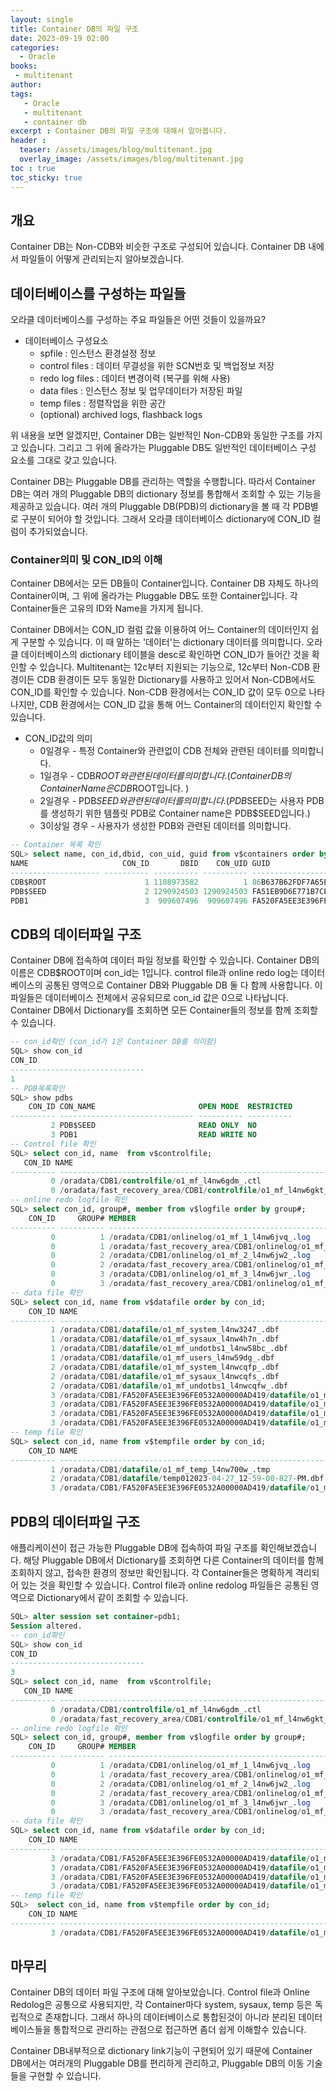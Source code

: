```yaml
---
layout: single
title: Container DB의 파일 구조
date: 2023-09-19 02:00
categories: 
  - Oracle
books:
 - multitenant
author: 
tags: 
   - Oracle
   - multitenant
   - container db
excerpt : Container DB의 파일 구조에 대해서 알아봅니다.
header :
  teaser: /assets/images/blog/multitenant.jpg
  overlay_image: /assets/images/blog/multitenant.jpg
toc : true  
toc_sticky: true
---
```


## 개요

Container DB는 Non-CDB와 비슷한 구조로 구성되어 있습니다.
Container DB 내에서 파일들이 어떻게 관리되는지 알아보겠습니다.

## 데이터베이스를 구성하는 파일들

오라클 데이터베이스를 구성하는 주요 파일들은 어떤 것들이 있을까요?

- 데이터베이스 구성요소
  - spfile : 인스턴스 환경설정 정보
  - control files : 데이터 무결성을 위한 SCN번호 및 백업정보 저장
  - redo log files : 데이터 변경이력 (복구를 위해 사용)
  - data files : 인스턴스 정보 및 업무데이터가 저장된 파일
  - temp files : 정렬작업을 위한 공간
  - (optional) archived logs, flashback logs 

위 내용을 보면 알겠지만, Container DB는 일반적인 Non-CDB와 동일한 구조를 가지고 있습니다. 그리고 그 위에 올라가는 Pluggable DB도 일반적인 데이터베이스 구성 요소를 그대로 갖고 있습니다.

Container DB는 Pluggable DB를 관리하는 역할을 수행합니다. 따라서 Container DB는 여러 개의 Pluggable DB의 dictionary 정보를 통합해서 조회할 수 있는 기능을 제공하고 있습니다. 여러 개의 Pluggable DB(PDB)의 dictionary을 볼 때 각 PDB별로 구분이 되어야 할 것입니다. 그래서 오라클 데이터베이스 dictionary에 CON_ID 컬럼이 추가되었습니다.

### Container의미 및 CON_ID의 이해

Container DB에서는 모든 DB들이 Container입니다. Container DB 자체도 하나의 Container이며, 그 위에 올라가는 Pluggable DB도 또한 Container입니다. 각 Container들은 고유의 ID와 Name을 가지게 됩니다.

Container DB에서는 CON_ID 컬럼 값을 이용하여 어느 Container의 데이터인지 쉽게 구분할 수 있습니다. 이 때 말하는 '데이터'는 dictionary 데이터를 의미합니다. 오라클 데이터베이스의 dictionary 테이블을 desc로 확인하면 CON_ID가 들어간 것을 확인할 수 있습니다. Multitenant는 12c부터 지원되는 기능으로, 12c부터 Non-CDB 환경이든 CDB 환경이든 모두 동일한 Dictionary를 사용하고 있어서 Non-CDB에서도 CON_ID를 확인할 수 있습니다. Non-CDB 환경에서는 CON_ID 값이 모두 0으로 나타나지만, CDB 환경에서는 CON_ID 값을 통해 어느 Container의 데이터인지 확인할 수 있습니다.


- CON_ID값의 의미
  - 0일경우 - 특정 Container와 관련없이 CDB 전체와 관련된 데이터를 의미합니다.
  - 1일경우 - CDB$ROOT와 관련된 데이터를 의미합니다. (Container DB의 Container Name은 CDB$ROOT입니다. )
  - 2일경우 - PDB$SEED와 관련된 데이터를 의미합니다. (PDB$SEED는 사용자 PDB를 생성하기 위한 템플릿 PDB로 Container name은 PDB$SEED입니다.)
  - 3이상일 경우 - 사용자가 생성한 PDB와 관련된 데이터를 의미합니다. 

```sql
-- Container 목록 확인
SQL> select name, con_id,dbid, con_uid, guid from v$containers order by con_id;
NAME                     CON_ID       DBID    CON_UID GUID
-------------------- ---------- ---------- ---------- --------------------------------
CDB$ROOT                      1 1108973582          1 86B637B62FDF7A65E053F706E80A27CA
PDB$SEED                      2 1290924503 1290924503 FA51EB9D6E771B7CE0532A00000AC69E
PDB1                          3  909607496  909607496 FA520FA5EE3E396FE0532A00000AD419
```

## CDB의 데이터파일 구조

Container DB에 접속하여 데이터 파일 정보를 확인할 수 있습니다.
Container DB의 이름은 CDB$ROOT이며 con_id는 1입니다.
control file과 online redo log는 데이터베이스의 공통된 영역으로 Container DB와 Pluggable DB 둘 다 함께 사용합니다.
이 파일들은 데이터베이스 전체에서 공유되므로 con_id 값은 0으로 나타납니다.
Container DB에서 Dictionary를 조회하면 모든 Container들의 정보를 함께 조회할 수 있습니다.

```sql
-- con_id확인 (con_id가 1은 Container DB를 의미함)
SQL> show con_id
CON_ID
------------------------------
1
-- PDB목록확인
SQL> show pdbs
    CON_ID CON_NAME                       OPEN MODE  RESTRICTED
---------- ------------------------------ ---------- ----------
         2 PDB$SEED                       READ ONLY  NO
         3 PDB1                           READ WRITE NO
-- Control file 확인
SQL> select con_id, name  from v$controlfile;
   CON_ID NAME
---------- -----------------------------------------------------------------------------
         0 /oradata/CDB1/controlfile/o1_mf_l4nw6gdm_.ctl
         0 /oradata/fast_recovery_area/CDB1/controlfile/o1_mf_l4nw6gkt_.ctl
-- online redo logfile 확인
SQL> select con_id, group#, member from v$logfile order by group#;
    CON_ID     GROUP# MEMBER
---------- ---------- ---------------------------------------------------------------------------
         0          1 /oradata/CDB1/onlinelog/o1_mf_1_l4nw6jvq_.log
         0          1 /oradata/fast_recovery_area/CDB1/onlinelog/o1_mf_1_l4nw6k5b_.log
         0          2 /oradata/CDB1/onlinelog/o1_mf_2_l4nw6jw2_.log
         0          2 /oradata/fast_recovery_area/CDB1/onlinelog/o1_mf_2_l4nw6k6s_.log
         0          3 /oradata/CDB1/onlinelog/o1_mf_3_l4nw6jwr_.log
         0          3 /oradata/fast_recovery_area/CDB1/onlinelog/o1_mf_3_l4nw6k6l_.log
-- data file 확인
SQL> select con_id, name from v$datafile order by con_id;
    CON_ID NAME
---------- --------------------------------------------------------------------------------------
         1 /oradata/CDB1/datafile/o1_mf_system_l4nw3247_.dbf
         1 /oradata/CDB1/datafile/o1_mf_sysaux_l4nw4h7n_.dbf
         1 /oradata/CDB1/datafile/o1_mf_undotbs1_l4nw58bc_.dbf
         1 /oradata/CDB1/datafile/o1_mf_users_l4nw59dg_.dbf
         2 /oradata/CDB1/datafile/o1_mf_system_l4nwcqfp_.dbf
         2 /oradata/CDB1/datafile/o1_mf_sysaux_l4nwcqfs_.dbf
         2 /oradata/CDB1/datafile/o1_mf_undotbs1_l4nwcqfw_.dbf
         3 /oradata/CDB1/FA520FA5EE3E396FE0532A00000AD419/datafile/o1_mf_system_l4nwzkpg_.dbf
         3 /oradata/CDB1/FA520FA5EE3E396FE0532A00000AD419/datafile/o1_mf_sysaux_l4nwzkpv_.dbf
         3 /oradata/CDB1/FA520FA5EE3E396FE0532A00000AD419/datafile/o1_mf_users_l4nwzx6x_.dbf
         3 /oradata/CDB1/FA520FA5EE3E396FE0532A00000AD419/datafile/o1_mf_undotbs1_l4nwzkpv_.dbf
-- temp file 확인
SQL> select con_id, name from v$tempfile order by con_id;
    CON_ID NAME
---------- ---------------------------------------------------------------------------------------
         1 /oradata/CDB1/datafile/o1_mf_temp_l4nw700w_.tmp
         2 /oradata/CDB1/datafile/temp012023-04-27_12-59-00-827-PM.dbf
         3 /oradata/CDB1/FA520FA5EE3E396FE0532A00000AD419/datafile/o1_mf_temp_l4nwzkpw_.dbf 
```

## PDB의 데이터파일 구조

애플리케이션이 접근 가능한 Pluggable DB에 접속하여 파일 구조를 확인해보겠습니다.
해당 Pluggable DB에서 Dictionary를 조회하면 다른 Container의 데이터를 함께 조회하지 않고, 접속한 환경의 정보만 확인됩니다.
각 Container들은 명확하게 격리되어 있는 것을 확인할 수 있습니다.
Control file과 online redolog 파일들은 공통된 영역으로 Dictionary에서 같이 조회할 수 있습니다.

```sql
SQL> alter session set container=pdb1;
Session altered.
-- con_id확인
SQL> show con_id
CON_ID
------------------------------
3
SQL> select con_id, name  from v$controlfile;
   CON_ID NAME
---------- -----------------------------------------------------------------------------
         0 /oradata/CDB1/controlfile/o1_mf_l4nw6gdm_.ctl
         0 /oradata/fast_recovery_area/CDB1/controlfile/o1_mf_l4nw6gkt_.ctl
-- online redo logfile 확인
SQL> select con_id, group#, member from v$logfile order by group#;
    CON_ID     GROUP# MEMBER
---------- ---------- ------------------------------------------------------------------------
         0          1 /oradata/CDB1/onlinelog/o1_mf_1_l4nw6jvq_.log
         0          1 /oradata/fast_recovery_area/CDB1/onlinelog/o1_mf_1_l4nw6k5b_.log
         0          2 /oradata/CDB1/onlinelog/o1_mf_2_l4nw6jw2_.log
         0          2 /oradata/fast_recovery_area/CDB1/onlinelog/o1_mf_2_l4nw6k6s_.log
         0          3 /oradata/CDB1/onlinelog/o1_mf_3_l4nw6jwr_.log
         0          3 /oradata/fast_recovery_area/CDB1/onlinelog/o1_mf_3_l4nw6k6l_.log
-- data file 확인
SQL> select con_id, name from v$datafile order by con_id;
    CON_ID NAME
---------- --------------------------------------------------------------------------------------
         3 /oradata/CDB1/FA520FA5EE3E396FE0532A00000AD419/datafile/o1_mf_system_l4nwzkpg_.dbf
         3 /oradata/CDB1/FA520FA5EE3E396FE0532A00000AD419/datafile/o1_mf_users_l4nwzx6x_.dbf
         3 /oradata/CDB1/FA520FA5EE3E396FE0532A00000AD419/datafile/o1_mf_undotbs1_l4nwzkpv_.dbf
         3 /oradata/CDB1/FA520FA5EE3E396FE0532A00000AD419/datafile/o1_mf_sysaux_l4nwzkpv_.dbf
-- temp file 확인
SQL>  select con_id, name from v$tempfile order by con_id;
    CON_ID NAME
---------- -------------------------------------------------------------------------------------
         3 /oradata/CDB1/FA520FA5EE3E396FE0532A00000AD419/datafile/o1_mf_temp_l4nwzkpw_.dbf
```

## 마무리

Container DB의 데이터 파일 구조에 대해 알아보았습니다. Control file과 Online Redolog은 공통으로 사용되지만, 각 Container마다 system, sysaux, temp 등은 독립적으로 존재합니다. 그래서 하나의 데이터베이스로 통합된것이 아니라 분리된 데이터베이스들을 통합적으로 관리하는 관점으로 접근하면 좀더 쉽게 이해할수 있습니다.

Container DB내부적으로 dictionary link기능이 구현되어 있기 때문에 Container DB에서는 여러개의 Pluggable DB를 편리하게 관리하고, Pluggable DB의 이동 기술들을 구현할 수 있습니다.